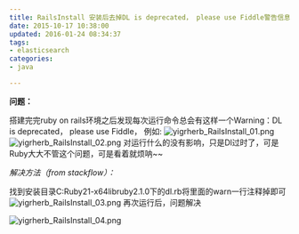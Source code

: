 ```yaml
---
title: RailsInstall 安装后去掉DL is deprecated， please use Fiddle警告信息
date: 2015-10-17 10:38:00
updated: 2016-01-24 08:34:37
tags: 
- elasticsearch
categories: 
- java

---
```

**问题：**

 搭建完完ruby on rails环境之后发现每次运行命令总会有这样一个Warning：DL is deprecated， please use Fiddle，
例如:
![yigrherb_RailsInstall_01.png][1]
![yigrherb_RailsInstall_02.png][2]
对运行什么的没有影响，只是Dl过时了，可是Ruby大大不管这个问题，可是看着就烦呐~~


<!--more-->


*解决方法（from stackflow）：*
 
找到安装目录C:Ruby21-x64libruby2.1.0下的dl.rb将里面的warn一行注释掉即可
![yigrherb_RailsInstall_03.png][3]
再次运行后，问题解决

![yigrherb_RailsInstall_04.png][4]


  [1]: https://imgs.gnux.cn/usr/uploads/2016/01/1049666266.png
  [2]: https://imgs.gnux.cn/usr/uploads/2016/01/1329886436.png
  [3]: https://imgs.gnux.cn/usr/uploads/2016/01/2223999886.png
  [4]: https://imgs.gnux.cn/usr/uploads/2016/01/2519596180.png